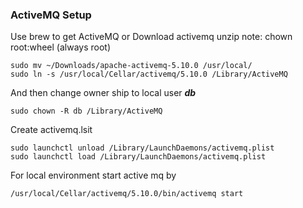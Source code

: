 ### ActiveMQ Setup

Use brew to get ActiveMQ or Download activemq
unzip
note: chown root:wheel (always root)


	sudo mv ~/Downloads/apache-activemq-5.10.0 /usr/local/
	sudo ln -s /usr/local/Cellar/activemq/5.10.0 /Library/ActiveMQ
	
And then change owner ship to local user ***db***

	sudo chown -R db /Library/ActiveMQ
	
Create activemq.lsit	

	sudo launchctl unload /Library/LaunchDaemons/activemq.plist
	sudo launchctl load /Library/LaunchDaemons/activemq.plist

For local environment start active mq by

	/usr/local/Cellar/activemq/5.10.0/bin/activemq start
